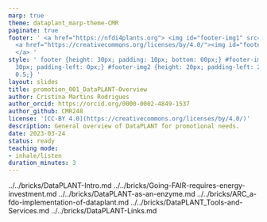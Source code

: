 ```yaml
---
marp: true
theme: dataplant_marp-theme-CMR
paginate: true
footer: ' <a href="https://nfdi4plants.org"> <img id="footer-img1" src="../../../img/_logos/DataPLANT/DataPLANT_logo_square_bg_transparent.svg"></a>
  <a href="https://creativecommons.org/licenses/by/4.0/"><img id="footer-img2" src="../../../img/_logos/CreativeCommons/by.svg">
  </a> '
style: ' footer {height: 30px; padding: 10px; bottom: 00px;} #footer-img1 {height:
  30px; padding-left: 0px;} #footer-img2 {height: 20px; padding-left: 20px; opacity:
  0.5;} '
layout: slides
title: promotion_001_DataPLANT-Overview
author: Cristina Martins Rodrigues
author_orcid: https://orcid.org/0000-0002-4849-1537
author_github: CMR248
license: '[CC-BY 4.0](https://creativecommons.org/licenses/by/4.0/)'
description: General overview of DataPLANT for promotional needs.
date: 2023-03-24
status: ready
teaching mode:
- inhale/listen
duration_minutes: 3
---
```


../../bricks/DataPLANT-Intro.md
../../bricks/Going-FAIR-requires-energy-investment.md
../../bricks/DataPLANT-as-an-enzyme.md
../../bricks/ARC_a-fdo-implementation-of-dataplant.md
../../bricks/DataPLANT_Tools-and-Services.md
../../bricks/DataPLANT-Links.md

